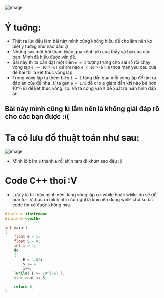 ![image](https://user-images.githubusercontent.com/93697962/140334668-19da2128-e8e1-4492-83eb-15e4f893a3e0.png)

# Ý tuởng:
- Thật ra lúc đầu làm bài này mình cũng không hiểu đề cho lắm nên ko biết ý tưởng như nào đâu :((
- Nhưng sau một hồi tham khảo qua kênh ytb của thầy và bài của các bạn. Mình đã hiểu được vấn đề.
- Bài này thì ta cần đặt một biến `e = 1` tượng trưng cho sai số rồi chạy vòng lặp `e >= 10^(-6)` để khi nào `e < 10^(-6)` là thỏa mãn yêu cầu của đề bài thì ta kết thúc vòng lặp.
- Trong vòng lặp ta thêm biến `i = 1` tăng dần qua mỗi vòng lặp để tìm ra đáp án của đề nha :(( ta gán `e = 1/i` để cho e giảm dần khi nào bé hơn 10^(-6) để kết thúc vòng lặp. Và ta cộng vào `S` để xuất ra màn hình đáp án.
## Bài này mình cũng lú lắm nên là không giải đáp rõ cho các bạn được :(( 

# Ta có lưu đồ thuật toán như sau: 
![image](https://user-images.githubusercontent.com/93697962/140336021-64dc7fe1-9817-4ac4-a9f3-70d55cef49a1.png)

- Mình lỡ bấm  `e` thành `E` rồi nhìn tạm đi khum sao đâu :((

# Code C++ thoi :V
- Lưu ý là bài này mình nên dùng vòng lặp do-while hoặc while-do sẽ dễ hơn for :V thực ra mình nhìn for nghĩ là khó nên dùng while chứ ko bít code for có được không nữa.
```c++
#include <iostream>
#include <cmath>

int main()
{
	float E = 1;
	float S = 0;
	int i = 1;
	do
	{
		E = 1.0/i ;
		S += E;
		i++;
	}while( E >= 10^(-6) );
	std::cout << S;

	return 0;
}

```


